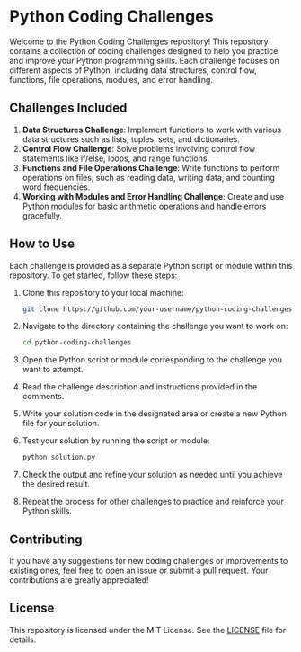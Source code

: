 # Python Coding Challenges

Welcome to the Python Coding Challenges repository! This repository contains a collection of coding challenges designed to help you practice and improve your Python programming skills. Each challenge focuses on different aspects of Python, including data structures, control flow, functions, file operations, modules, and error handling.

## Challenges Included

1. **Data Structures Challenge**: Implement functions to work with various data structures such as lists, tuples, sets, and dictionaries.
2. **Control Flow Challenge**: Solve problems involving control flow statements like if/else, loops, and range functions.
3. **Functions and File Operations Challenge**: Write functions to perform operations on files, such as reading data, writing data, and counting word frequencies.
4. **Working with Modules and Error Handling Challenge**: Create and use Python modules for basic arithmetic operations and handle errors gracefully.

## How to Use

Each challenge is provided as a separate Python script or module within this repository. To get started, follow these steps:

1. Clone this repository to your local machine:

   ```bash
   git clone https://github.com/your-username/python-coding-challenges.git
   ```

2. Navigate to the directory containing the challenge you want to work on:

   ```bash
   cd python-coding-challenges
   ```

3. Open the Python script or module corresponding to the challenge you want to attempt.

4. Read the challenge description and instructions provided in the comments.

5. Write your solution code in the designated area or create a new Python file for your solution.

6. Test your solution by running the script or module:

   ```bash
   python solution.py
   ```

7. Check the output and refine your solution as needed until you achieve the desired result.

8. Repeat the process for other challenges to practice and reinforce your Python skills.

## Contributing

If you have any suggestions for new coding challenges or improvements to existing ones, feel free to open an issue or submit a pull request. Your contributions are greatly appreciated!

## License

This repository is licensed under the MIT License. See the [LICENSE](LICENSE) file for details.

